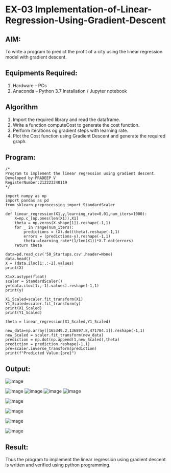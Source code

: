 # EX-03 Implementation-of-Linear-Regression-Using-Gradient-Descent

## AIM:
To write a program to predict the profit of a city using the linear regression model with gradient descent.

## Equipments Required:
1. Hardware – PCs
2. Anaconda – Python 3.7 Installation / Jupyter notebook

## Algorithm
1. Import the required library and read the dataframe.
2. Write a function computeCost to generate the cost function.
3. Perform iterations og gradient steps with learning rate.
4. Plot the Cost function using Gradient Descent and generate the required graph.

## Program:
```
/*
Program to implement the linear regression using gradient descent.
Developed by:PRADEEP V
RegisterNumber:212223240119
*/
```

```
import numpy as np
import pandas as pd
from sklearn.preprocessing import StandardScaler

def linear_regression(X1,y,learning_rate=0.01,num_iters=1000):
    X=np.c_[np.ones(len(X1)),X1]
    theta = np.zeros(X.shape[1]).reshape(-1,1)
    for _ in range(num_iters):
        predictions = (X).dot(theta).reshape(-1,1)
        errors = (predictions-y).reshape(-1,1)
        theta-=learning_rate*(1/len(X1))*X.T.dot(errors)
    return theta
    
data=pd.read_csv('50_Startups.csv',header=None)
data.head()
X = (data.iloc[1:,:-2].values)
print(X)

X1=X.astype(float)
scaler = StandardScaler()
y=(data.iloc[1:,-1].values).reshape(-1,1)
print(y)

X1_Scaled=scaler.fit_transform(X1)
Y1_Scaled=scaler.fit_transform(y)
print(X1_Scaled)
print(Y1_Scaled)

theta = linear_regression(X1_Scaled,Y1_Scaled)

new_data=np.array([165349.2,136897.8,471784.1]).reshape(-1,1)
new_Scaled = scaler.fit_transform(new_data)
prediction = np.dot(np.append(1,new_Scaled),theta)
prediction = prediction.reshape(-1,1)
pre=scaler.inverse_transform(prediction)
print(f"Predicted Value:{pre}")

```
## Output:

![image](https://github.com/velupradeep/Implementation-of-Linear-Regression-Using-Gradient-Descent/assets/150329341/2b794ce9-2199-4944-97bd-bb7bc188b338)

![image](https://github.com/velupradeep/Implementation-of-Linear-Regression-Using-Gradient-Descent/assets/150329341/3d5b1a78-853b-4701-af72-b84ab3cb2d5a)
![image](https://github.com/velupradeep/Implementation-of-Linear-Regression-Using-Gradient-Descent/assets/150329341/dbdf3f39-e313-43f8-b838-d22f7da1468d)
![image](https://github.com/velupradeep/Implementation-of-Linear-Regression-Using-Gradient-Descent/assets/150329341/77ec1c72-8be8-4e3f-9c96-5a388ec96bd4)
![image](https://github.com/velupradeep/Implementation-of-Linear-Regression-Using-Gradient-Descent/assets/150329341/25c28cf7-98b4-49b0-98f7-24749f4d8c2d)

![image](https://github.com/velupradeep/Implementation-of-Linear-Regression-Using-Gradient-Descent/assets/150329341/ed6747c9-0030-448f-bbd8-abc1928ed654)

![image](https://github.com/velupradeep/Implementation-of-Linear-Regression-Using-Gradient-Descent/assets/150329341/2fe7e68f-f5fe-4f57-8e8b-96805c8315d8)

![image](https://github.com/velupradeep/Implementation-of-Linear-Regression-Using-Gradient-Descent/assets/150329341/348aa47e-c4e2-4cb4-a9d5-709c329d03c5)

![image](https://github.com/velupradeep/Implementation-of-Linear-Regression-Using-Gradient-Descent/assets/150329341/8a5d0c72-c459-4ede-897a-c5b64e285325)

## Result:
Thus the program to implement the linear regression using gradient descent is written and verified using python programming.
